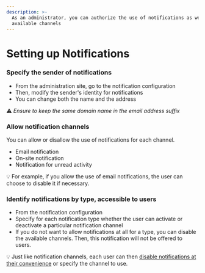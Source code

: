 ```yaml
---
description: >-
  As an administrator, you can authorize the use of notifications as well as the
  available channels
---
```


# Setting up Notifications

### Specify the sender of notifications&#x20;

* From the administration site, go to the notification configuration
* Then, modify the sender's identity for notifications&#x20;
* You can change both the name and the address&#x20;

:warning: _Ensure to keep the same domain name in the email address suffix_&#x20;

### Allow notification channels&#x20;

You can allow or disallow the use of notifications for each channel.&#x20;

* Email notification&#x20;
* On-site notification&#x20;
* Notification for unread activity&#x20;

:bulb: For example, if you allow the use of email notifications, the user can choose to disable it if necessary.&#x20;

### Identify notifications by type, accessible to users&#x20;

* From the notification configuration&#x20;
* Specify for each notification type whether the user can activate or deactivate a particular notification channel&#x20;
* If you do not want to allow notifications at all for a type, you can disable the available channels. Then, this notification will not be offered to users.&#x20;

:bulb: Just like notification channels, each user can then [disable notifications at their convenience](../../user-documentation/exploring-a-meeds-hub/updating-your-notifications.md) or specify the channel to use.
